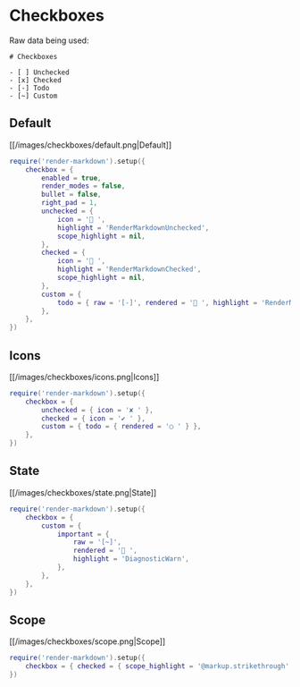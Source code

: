 # Checkboxes

Raw data being used:

````text
# Checkboxes

- [ ] Unchecked
- [x] Checked
- [-] Todo
- [~] Custom
````

## Default

[[/images/checkboxes/default.png|Default]]

```lua
require('render-markdown').setup({
    checkbox = {
        enabled = true,
        render_modes = false,
        bullet = false,
        right_pad = 1,
        unchecked = {
            icon = '󰄱 ',
            highlight = 'RenderMarkdownUnchecked',
            scope_highlight = nil,
        },
        checked = {
            icon = '󰱒 ',
            highlight = 'RenderMarkdownChecked',
            scope_highlight = nil,
        },
        custom = {
            todo = { raw = '[-]', rendered = '󰥔 ', highlight = 'RenderMarkdownTodo', scope_highlight = nil },
        },
    },
})
```

## Icons

[[/images/checkboxes/icons.png|Icons]]

```lua
require('render-markdown').setup({
    checkbox = {
        unchecked = { icon = '✘ ' },
        checked = { icon = '✔ ' },
        custom = { todo = { rendered = '◯ ' } },
    },
})
```

## State

[[/images/checkboxes/state.png|State]]

```lua
require('render-markdown').setup({
    checkbox = {
        custom = {
            important = {
                raw = '[~]',
                rendered = '󰓎 ',
                highlight = 'DiagnosticWarn',
            },
        },
    },
})
```

## Scope

[[/images/checkboxes/scope.png|Scope]]

```lua
require('render-markdown').setup({
    checkbox = { checked = { scope_highlight = '@markup.strikethrough' } },
})
```
